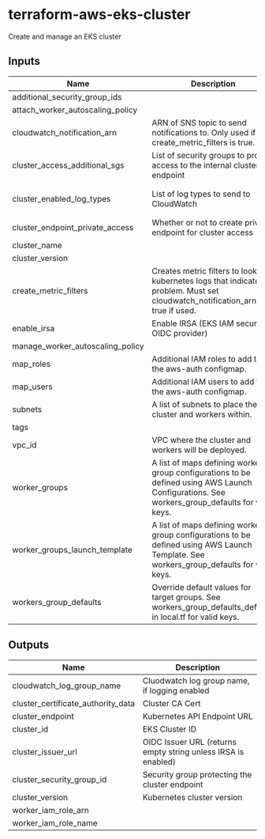 # terraform-aws-eks-cluster

Create and manage an EKS cluster

<!-- BEGINNING OF PRE-COMMIT-TERRAFORM DOCS HOOK -->
## Inputs

| Name | Description | Type | Default | Required |
|------|-------------|:----:|:-----:|:-----:|
| additional\_security\_group\_ids |  | list(string) | `[]` | no |
| attach\_worker\_autoscaling\_policy |  | bool | `"false"` | no |
| cloudwatch\_notification\_arn | ARN of SNS topic to send notifications to. Only used if create\_metric\_filters is true. | string | `""` | no |
| cluster\_access\_additional\_sgs | List of security groups to provide access to the internal cluster endpoint | list(string) | `[]` | no |
| cluster\_enabled\_log\_types | List of log types to send to CloudWatch | list(string) | `[ "api", "audit", "authenticator", "controllerManager", "scheduler" ]` | no |
| cluster\_endpoint\_private\_access | Whether or not to create private endpoint for cluster access | bool | `"true"` | no |
| cluster\_name |  | string | n/a | yes |
| cluster\_version |  | string | `"1.13"` | no |
| create\_metric\_filters | Creates metric filters to look for kubernetes logs that indicate a problem. Must set cloudwatch\_notification\_arn = true if used. | bool | `"false"` | no |
| enable\_irsa | Enable IRSA \(EKS IAM security OIDC provider\) | bool | `"true"` | no |
| manage\_worker\_autoscaling\_policy |  | bool | `"false"` | no |
| map\_roles | Additional IAM roles to add to the aws-auth configmap. | list | `[]` | no |
| map\_users | Additional IAM users to add to the aws-auth configmap. | list | `[]` | no |
| subnets | A list of subnets to place the EKS cluster and workers within. | list(string) | n/a | yes |
| tags |  | map(string) | `{}` | no |
| vpc\_id | VPC where the cluster and workers will be deployed. | string | n/a | yes |
| worker\_groups | A list of maps defining worker group configurations to be defined using AWS Launch Configurations. See workers\_group\_defaults for valid keys. | any | `[]` | no |
| worker\_groups\_launch\_template | A list of maps defining worker group configurations to be defined using AWS Launch Template. See workers\_group\_defaults for valid keys. | any | `[]` | no |
| workers\_group\_defaults | Override default values for target groups. See workers\_group\_defaults\_defaults in local.tf for valid keys. | any | `{}` | no |

## Outputs

| Name | Description |
|------|-------------|
| cloudwatch\_log\_group\_name | Cluodwatch log group name, if logging enabled |
| cluster\_certificate\_authority\_data | Cluster CA Cert |
| cluster\_endpoint | Kubernetes API Endpoint URL |
| cluster\_id | EKS Cluster ID |
| cluster\_issuer\_url | OIDC Issuer URL \(returns empty string unless IRSA is enabled\) |
| cluster\_security\_group\_id | Security group protecting the cluster endpoint |
| cluster\_version | Kubernetes cluster version |
| worker\_iam\_role\_arn |  |
| worker\_iam\_role\_name |  |

<!-- END OF PRE-COMMIT-TERRAFORM DOCS HOOK -->

